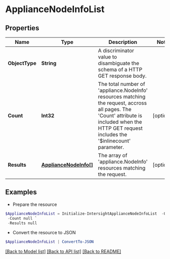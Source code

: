 # ApplianceNodeInfoList
## Properties

Name | Type | Description | Notes
------------ | ------------- | ------------- | -------------
**ObjectType** | **String** | A discriminator value to disambiguate the schema of a HTTP GET response body. | 
**Count** | **Int32** | The total number of &#39;appliance.NodeInfo&#39; resources matching the request, accross all pages. The &#39;Count&#39; attribute is included when the HTTP GET request includes the &#39;$inlinecount&#39; parameter. | [optional] 
**Results** | [**ApplianceNodeInfo[]**](ApplianceNodeInfo.md) | The array of &#39;appliance.NodeInfo&#39; resources matching the request. | [optional] 

## Examples

- Prepare the resource
```powershell
$ApplianceNodeInfoList = Initialize-IntersightApplianceNodeInfoList  -ObjectType null `
 -Count null `
 -Results null
```

- Convert the resource to JSON
```powershell
$ApplianceNodeInfoList | ConvertTo-JSON
```

[[Back to Model list]](../README.md#documentation-for-models) [[Back to API list]](../README.md#documentation-for-api-endpoints) [[Back to README]](../README.md)


